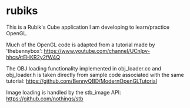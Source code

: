 # rubiks

This is a Rubik's Cube application I am developing to learn/practice OpenGL.

Much of the OpenGL code is adapted from a tutorial made by 'thebennybox': 
https://www.youtube.com/channel/UCnlpv-hhcsAtEHKR2y2fW4Q

The OBJ loading functionality implemented in obj_loader.cc and obj_loader.h is
taken directly from sample code associated with the same tutorial:
https://github.com/BennyQBD/ModernOpenGLTutorial

Image loading is handled by the stb_image API:
https://github.com/nothings/stb
